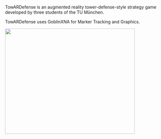 TowARDefense is an augmented reality tower-defense-style strategy game developed by three students of the TU München.

TowARDefense uses GoblinXNA for Marker Tracking and Graphics.

<a href='http://www.youtube.com/watch?feature=player_embedded&v=7mZqtl87rmI' target='_blank'><img src='http://img.youtube.com/vi/7mZqtl87rmI/0.jpg' width='425' height=344 /></a>